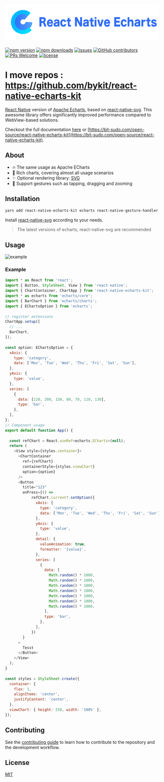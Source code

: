 # [![](./logo.svg)](https://bitsudo.github.io/react-native-echarts-kit/)

[![npm version](https://img.shields.io/npm/v/react-native-echarts-kit.svg?style=flat)](https://www.npmjs.com/package/react-native-echarts-kit)
[![npm downloads](https://img.shields.io/npm/dm/react-native-echarts-kit)](https://www.npmjs.com/package/react-native-echarts-kit)
[![issues](https://img.shields.io/github/issues/bitsudo/react-native-echarts-kit.svg?style=flat)](https://github.com/bitsudo/react-native-echarts-kit/issues)
[![GitHub contributors](https://img.shields.io/github/contributors/bitsudo/react-native-echarts-kit.svg?style=flat)](https://github.com/bitsudo/react-native-echarts-kit/graphs/contributors)
[![PRs Welcome](https://img.shields.io/badge/PRs-welcome-brightgreen.svg)](https://github.com/bitsudo/react-native-echarts-kit/pulls)
[![license](https://img.shields.io/github/license/bitsudo/react-native-echarts-kit.svg?style=flat)](https://github.com/bitsudo/react-native-echarts-kit/blob/main/LICENSE)

# I move repos : https://github.com/bykit/react-native-echarts-kit

[React Native](https://reactnative.dev/) version of [Apache Echarts](https://github.com/apache/echarts), based on [react-native-svg](https://github.com/software-mansion/react-native-svg). This awesome library offers significantly improved performance compared to WebView-based solutions.

Checkout the full documentation [here](https://bitsudo.github.io/react-native-echarts-kit/) or [https://bit-sudo.com/open-source/react-native-echarts-kit](https://bit-sudo.com/open-source/react-native-echarts-kit).
## About

- 🔥 The same usage as Apache ECharts
- 🎨 Rich charts, covering almost all usage scenarios
- ✨ Optional rendering library: [SVG](https://github.com/software-mansion/react-native-svg)
- 📱 Support gestures such as tapping, dragging and zooming

## Installation

```sh
yarn add react-native-echarts-kit echarts react-native-gesture-handler zrender
```

Install [react-native-svg](https://github.com/software-mansion/react-native-svg#installation) according to your needs.

> The latest versions of echarts, react-native-svg are recommended

## Usage

![example](https://raw.githubusercontent.com/bitsudo/react-native-echarts-kit/main/screenshots/example.jpg)

### Example

```js
import * as React from 'react';
import { Button, StyleSheet, View } from 'react-native';
import { ChartContainer, ChartApp } from 'react-native-echarts-kit';
import * as echarts from 'echarts/core';
import { BarChart } from 'echarts/charts';
import { EChartsOption } from 'echarts';

// register extensions
ChartApp.setup([
  // ...
  BarChart,
]);

const option: EChartsOption = {
  xAxis: {
    type: 'category',
    data: ['Mon', 'Tue', 'Wed', 'Thu', 'Fri', 'Sat', 'Sun'],
  },
  yAxis: {
    type: 'value',
  },
  series: [
    {
      data: [120, 200, 150, 80, 70, 110, 130],
      type: 'bar',
    },
  ],
};
// Component usage
export default function App() {
  
  const refChart = React.useRef<echarts.ECharts>(null);
  return (
    <View style={styles.container}>
      <ChartContainer
        ref={refChart}
        containerStyle={styles.viewChart}
        option={option}
      />
      <Button
        title="123"
        onPress={() =>
            refChart.current?.setOption({
              xAxis: {
                type: 'category',
                data: ['Mon', 'Tue', 'Wed', 'Thu', 'Fri', 'Sat', 'Sun'],
              },
              yAxis: {
                type: 'value',
              },
              detail: {
                valueAnimation: true,
                formatter: '{value}',
              },
              series: [
                {
                  data: [
                    Math.random() * 1000,
                    Math.random() * 1000,
                    Math.random() * 1000,
                    Math.random() * 1000,
                    Math.random() * 1000,
                    Math.random() * 1000,
                    Math.random() * 1000,
                  ],
                  type: 'bar',
                },
              ],
            })
        }
      >
        Tesst
      </Button>
    </View>
  );
}

const styles = StyleSheet.create({
  container: {
    flex: 1,
    alignItems: 'center',
    justifyContent: 'center',
  },
  viewChart: { height: 250, width: '100%' },
});
```
## Contributing

See the [contributing guide](CONTRIBUTING.md) to learn how to contribute to the repository and the development workflow.

## License

[MIT](./LICENSE)
